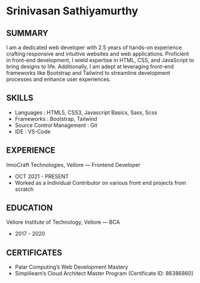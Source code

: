# Srinivasan Sathiyamurthy

## SUMMARY
I am a dedicated web developer with 2.5 years of hands-on experience crafting responsive and intuitive websites and web applications. Proficient in front-end development, I wield expertise in HTML, CSS, and JavaScript to bring designs to life. Additionally, I am adept at leveraging front-end frameworks like Bootstrap and Tailwind to streamline development processes and enhance user experiences.

## SKILLS
- Languages : HTML5, CSS3, Javascript Basics, Sass, Scss
- Frameworks : Bootstrap, Tailwind
- Source Control Management : Git
- IDE : VS-Code

## EXPERIENCE
InnoCraft Technologies, Vellore — Frontend Developer
- OCT 2021 - PRESENT
- Worked as a Individual Contributor on various front end projects from scratch

## EDUCATION
Vellore Institute of Technology, Vellore — BCA
- 2017 - 2020

## CERTIFICATES
- Palar Computing’s Web Development Mastery
- Simplilearn’s Cloud Architect Master Program (Certificate ID: 86386860)


